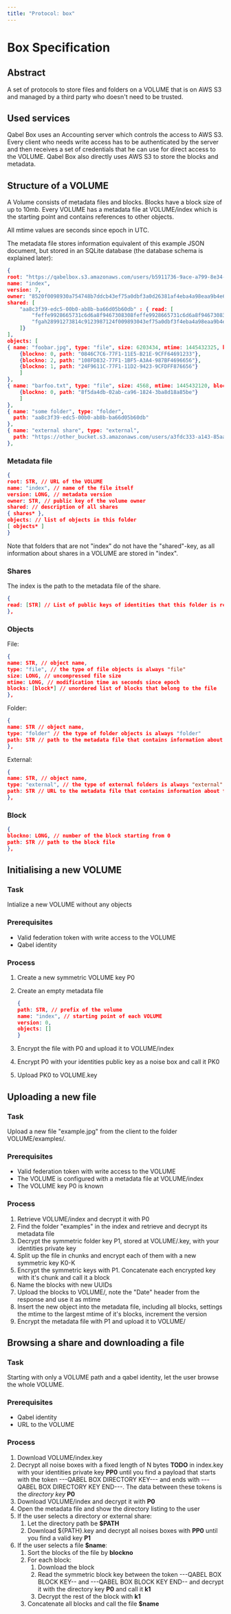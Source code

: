 ```yaml
---
title: "Protocol: box"
---
```

# Box Specification

## Abstract

A set of protocols to store files and folders on a VOLUME that is on AWS S3 and managed by a third party who doesn't need to be trusted.

## Used services

Qabel Box uses an Accounting server which controls the access to AWS S3. Every client who needs write access has to be authenticated by the server and then receives a set of credentials that he can use for direct access to the VOLUME.
Qabel Box also directly uses AWS S3 to store the blocks and metadata.

## Structure of a VOLUME

A Volume consists of metadata files and blocks. Blocks have a block size of up to 10mb. Every VOLUME has a metadata file at VOLUME/index which is the starting point and contains references to other objects.

All mtime values are seconds since epoch in UTC.

The metadata file stores information equivalent of this example JSON document, but stored in an SQLite database (the database schema is explained later):

```JSON
{
root: "https://qabelbox.s3.amazonaws.com/users/b5911736-9ace-a799-8e34-dd9c17acff9a/",
name: "index",
version: 7,
owner: "8520f0098930a754748b7ddcb43ef75a0dbf3a0d26381af4eba4a98eaa9b4e6a"
shared: [
	"aa8c3f39-edc5-00b0-ab8b-ba66d05b60db" : { read: [
		"feffe9928665731c6d6a8f9467308308feffe9928665731c6d6a8f9467308308",
		"fgah28991273814c9123987124f009893043ef75a0dbf3f4eba4a98eaa9b4e6a"
	]}
],
objects: [
{ name: "foobar.jpg", type: "file", size: 6203434, mtime: 1445432325, blocks: [
	{blockno: 0, path: "0846C7C6-77F1-11E5-B21E-9CFF64691233"},
	{blockno: 2, path: "108FD832-77F1-1BF5-A3A4-987BF4696656"},
	{blockno: 1, path: "24F9611C-77F1-11D2-9423-9CFDFF876656"}
	]
},
{ name: "barfoo.txt", type: "file", size: 4568, mtime: 1445432120, blocks: [
	{blockno: 0, path: "8f5da4db-02ab-ca96-1824-3ba8d18a85be"}
	]
},
{ name: "some folder", type: "folder",
  path: "aa8c3f39-edc5-00b0-ab8b-ba66d05b60db"
},
{ name: "external share", type: "external",
  path: "https://other_bucket.s3.amazonaws.com/users/a3fdc333-a143-85aa-edbf-43adf3ff7315/b6e78ecb-176d-031c-d1d4-eed608ae6e12"
},
```

### Metadata file


```JSON
{
root: STR, // URL of the VOLUME
name: "index", // name of the file itself
version: LONG, // metadata version
owner: STR, // public key of the volume owner
shared: // description of all shares
{ shares* },
objects: // list of objects in this folder
[ objects* ]
}
```

Note that folders that are not "index" do not have the "shared"-key, as all information about shares in a VOLUME are stored in "index".



### Shares

The index is the path to the metadata file of the share.

```JSON
{
read: [STR] // List of public keys of identities that this folder is read only shared with
},
```


### Objects

File:

```JSON
{
name: STR, // object name,
type: "file", // the type of file objects is always "file"
size: LONG, // uncompressed file size
mtime: LONG, // modification time as seconds since epoch
blocks: [block*] // unordered list of blocks that belong to the file
},
```

Folder:

```JSON
{
name: STR // object name,
type: "folder" // the type of folder objects is always "folder"
path: STR // path to the metadata file that contains information about the folder
},
```

External:

```JSON
{
name: STR, // object name,
type: "external", // the type of external folders is always "external"
path: STR // URL to the metadata file that contains information about the folder
},
```


### Block

```JSON
{
blockno: LONG, // number of the block starting from 0
path: STR // path to the block file
},
```

## Initialising a new VOLUME

### Task

Intialize a new VOLUME without any objects

### Prerequisites

* Valid federation token with write access to the VOLUME
* Qabel identity

### Process

1. Create a new symmetric VOLUME key P0
1. Create an empty metadata file

	```JSON
	{
	path: STR, // prefix of the volume
	name: "index", // starting point of each VOLUME
	version: 0,
	objects: []
	}
	```
1. Encrypt the file with P0 and upload it to VOLUME/index
1. Encrypt P0 with your identities public key as a noise box and call it PK0
1. Upload PK0 to VOLUME.key


## Uploading a new file

### Task

Upload a new file "example.jpg" from the client to the folder VOLUME/examples/.

### Prerequisites

* Valid federation token with write access to the VOLUME
* The VOLUME is configured with a metadata file at VOLUME/index
* The VOLUME key P0 is known

### Process

1. Retrieve VOLUME/index and decrypt it with P0
1. Find the folder "examples" in the index and retrieve and decrypt its metadata file
1. Decrypt the symmetric folder key P1, stored at VOLUME/<metadata-file>.key, with your identities private key
1. Split up the file in chunks and encrypt each of them with a new symmetric key K0-K<N>
1. Encrypt the symmetric keys with P1. Concatenate each encrypted key with it's chunk and call it a block
1. Name the blocks with new UUIDs
1. Upload the blocks to VOLUME/<uuid>, note the "Date" header from the response and use it as mtime
1. Insert the new object into the metadata file, including all blocks, settings the mtime to the largest mtime of it's blocks, increment the version
1. Encrypt the metadata file with P1 and upload it to VOLUME/<metadata-file>


## Browsing a share and downloading a file

### Task

Starting with only a VOLUME path and a qabel identity, let the user browse the whole VOLUME.

### Prerequisites

* Qabel identity
* URL to the VOLUME

### Process

1. Download VOLUME/index.key
1. Decrypt all noise boxes with a fixed length of N bytes **TODO** in index.key with your identities private key **PP0** until you find a payload that starts with the token ---QABEL BOX DIRECTORY KEY--- and ends with ---QABEL BOX DIRECTORY KEY END---. The data between these tokens is the _directory key_ **P0**
1. Download VOLUME/index and decrypt it with **P0**
1. Open the metadata file and show the directory listing to the user
1. If the user selects a directory or external share:
	1. Let the directory path be **$PATH**
	1. Download ${PATH}.key and decrypt all noises boxes with **PP0** until you find a valid key **P1**
1. If the user selects a file **$name**:
	1. Sort the blocks of the file by **blockno**
	1. For each block:
		1. Download the block
		1. Read the symmetric block key between the token ---QABEL BOX BLOCK KEY-- and ---QABEL BOX BLOCK KEY END-- and decrypt it with the directory key **P0** and call it **k1**
		1. Decrypt the rest of the block with **k1**
	1. Concatenate all blocks and call the file **$name**

